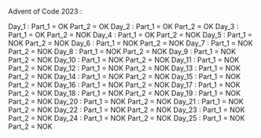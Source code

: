 Advent of Code 2023 :

Day_1 :
    Part_1 = OK
    Part_2 = OK
Day_2 :
    Part_1 = OK
    Part_2 = OK
Day_3 :
    Part_1 = OK
    Part_2 = NOK
Day_4 :
    Part_1 = OK
    Part_2 = NOK
Day_5 :
    Part_1 = NOK
    Part_2 = NOK
Day_6 :
    Part_1 = NOK
    Part_2 = NOK
Day_7 :
    Part_1 = NOK
    Part_2 = NOK
Day_8 :
    Part_1 = NOK
    Part_2 = NOK
Day_9 :
    Part_1 = NOK
    Part_2 = NOK
Day_10 :
    Part_1 = NOK
    Part_2 = NOK
Day_11 :
    Part_1 = NOK
    Part_2 = NOK
Day_12 :
    Part_1 = NOK
    Part_2 = NOK
Day_13 :
    Part_1 = NOK
    Part_2 = NOK
Day_14 :
    Part_1 = NOK
    Part_2 = NOK
Day_15 :
    Part_1 = NOK
    Part_2 = NOK
Day_16 :
    Part_1 = NOK
    Part_2 = NOK
Day_17 :
    Part_1 = NOK
    Part_2 = NOK
Day_18 :
    Part_1 = NOK
    Part_2 = NOK
Day_19 :
    Part_1 = NOK
    Part_2 = NOK
Day_20 :
    Part_1 = NOK
    Part_2 = NOK
Day_21 :
    Part_1 = NOK
    Part_2 = NOK
Day_22 :
    Part_1 = NOK
    Part_2 = NOK
Day_23 :
    Part_1 = NOK
    Part_2 = NOK
Day_24 :
    Part_1 = NOK
    Part_2 = NOK
Day_25 :
    Part_1 = NOK
    Part_2 = NOK